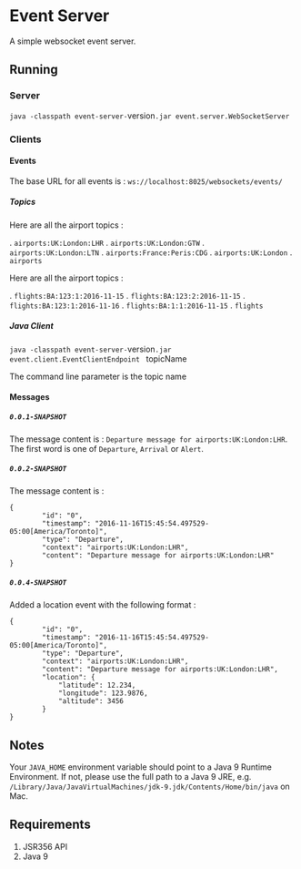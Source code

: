 # Event Server

A simple websocket event server.

## Running

### Server

`java -classpath event-server-`version`.jar event.server.WebSocketServer`

### Clients

#### Events

The base URL for all events is : `ws://localhost:8025/websockets/events/`

##### Topics

Here are all the airport topics :

. `airports:UK:London:LHR`
. `airports:UK:London:GTW`
. `airports:UK:London:LTN`
. `airports:France:Peris:CDG`
. `airports:UK:London`
. `airports`

Here are all the airport topics :

. `flights:BA:123:1:2016-11-15`
. `flights:BA:123:2:2016-11-15`
. `flights:BA:123:1:2016-11-16`
. `flights:BA:1:1:2016-11-15`
. `flights`

##### Java Client

`java -classpath event-server-`version`.jar event.client.EventClientEndpoint ` topicName

The command line parameter is the topic name

#### Messages

##### `0.0.1-SNAPSHOT`

The message content is : `Departure message for airports:UK:London:LHR`.
The first word is one of `Departure`, `Arrival` or `Alert`.

##### `0.0.2-SNAPSHOT`

The message content is : 
````
{
       	"id": "0",
       	"timestamp": "2016-11-16T15:45:54.497529-05:00[America/Toronto]",
       	"type": "Departure",
       	"context": "airports:UK:London:LHR",
       	"content": "Departure message for airports:UK:London:LHR"
}
````

##### `0.0.4-SNAPSHOT`

Added a location event with the following format :
````
{
       	"id": "0",
       	"timestamp": "2016-11-16T15:45:54.497529-05:00[America/Toronto]",
       	"type": "Departure",
       	"context": "airports:UK:London:LHR",
       	"content": "Departure message for airports:UK:London:LHR",
       	"location": {
       	    "latitude": 12.234,
       	    "longitude": 123.9876,
       	    "altitude": 3456
       	}
}
````

## Notes

Your `JAVA_HOME` environment variable should point to a Java 9 Runtime Environment.
If not, please use the full path to a Java 9 JRE, e.g. `/Library/Java/JavaVirtualMachines/jdk-9.jdk/Contents/Home/bin/java` on Mac.

## Requirements

1. JSR356 API
2. Java 9
